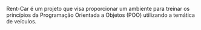 Rent-Car é um projeto que visa proporcionar um ambiente para treinar os princípios da Programação Orientada a Objetos (POO) utilizando a temática de veículos.
